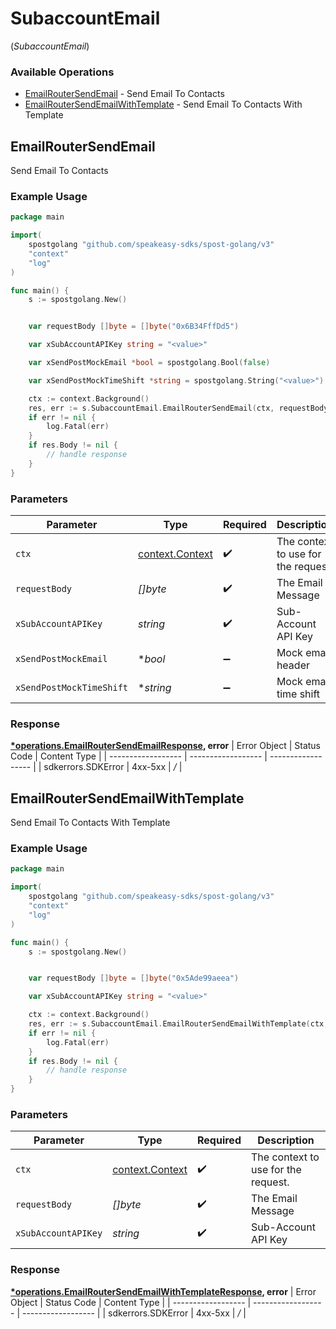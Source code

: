 # SubaccountEmail
(*SubaccountEmail*)

### Available Operations

* [EmailRouterSendEmail](#emailroutersendemail) - Send Email To Contacts
* [EmailRouterSendEmailWithTemplate](#emailroutersendemailwithtemplate) - Send Email To Contacts With Template

## EmailRouterSendEmail

Send Email To Contacts

### Example Usage

```go
package main

import(
	spostgolang "github.com/speakeasy-sdks/spost-golang/v3"
	"context"
	"log"
)

func main() {
    s := spostgolang.New()


    var requestBody []byte = []byte("0x6B34FffDd5")

    var xSubAccountAPIKey string = "<value>"

    var xSendPostMockEmail *bool = spostgolang.Bool(false)

    var xSendPostMockTimeShift *string = spostgolang.String("<value>")

    ctx := context.Background()
    res, err := s.SubaccountEmail.EmailRouterSendEmail(ctx, requestBody, xSubAccountAPIKey, xSendPostMockEmail, xSendPostMockTimeShift)
    if err != nil {
        log.Fatal(err)
    }
    if res.Body != nil {
        // handle response
    }
}
```

### Parameters

| Parameter                                             | Type                                                  | Required                                              | Description                                           |
| ----------------------------------------------------- | ----------------------------------------------------- | ----------------------------------------------------- | ----------------------------------------------------- |
| `ctx`                                                 | [context.Context](https://pkg.go.dev/context#Context) | :heavy_check_mark:                                    | The context to use for the request.                   |
| `requestBody`                                         | *[]byte*                                              | :heavy_check_mark:                                    | The Email Message                                     |
| `xSubAccountAPIKey`                                   | *string*                                              | :heavy_check_mark:                                    | Sub-Account API Key                                   |
| `xSendPostMockEmail`                                  | **bool*                                               | :heavy_minus_sign:                                    | Mock email header                                     |
| `xSendPostMockTimeShift`                              | **string*                                             | :heavy_minus_sign:                                    | Mock email time shift                                 |


### Response

**[*operations.EmailRouterSendEmailResponse](../../pkg/models/operations/emailroutersendemailresponse.md), error**
| Error Object       | Status Code        | Content Type       |
| ------------------ | ------------------ | ------------------ |
| sdkerrors.SDKError | 4xx-5xx            | */*                |

## EmailRouterSendEmailWithTemplate

Send Email To Contacts With Template

### Example Usage

```go
package main

import(
	spostgolang "github.com/speakeasy-sdks/spost-golang/v3"
	"context"
	"log"
)

func main() {
    s := spostgolang.New()


    var requestBody []byte = []byte("0x5Ade99aeea")

    var xSubAccountAPIKey string = "<value>"

    ctx := context.Background()
    res, err := s.SubaccountEmail.EmailRouterSendEmailWithTemplate(ctx, requestBody, xSubAccountAPIKey)
    if err != nil {
        log.Fatal(err)
    }
    if res.Body != nil {
        // handle response
    }
}
```

### Parameters

| Parameter                                             | Type                                                  | Required                                              | Description                                           |
| ----------------------------------------------------- | ----------------------------------------------------- | ----------------------------------------------------- | ----------------------------------------------------- |
| `ctx`                                                 | [context.Context](https://pkg.go.dev/context#Context) | :heavy_check_mark:                                    | The context to use for the request.                   |
| `requestBody`                                         | *[]byte*                                              | :heavy_check_mark:                                    | The Email Message                                     |
| `xSubAccountAPIKey`                                   | *string*                                              | :heavy_check_mark:                                    | Sub-Account API Key                                   |


### Response

**[*operations.EmailRouterSendEmailWithTemplateResponse](../../pkg/models/operations/emailroutersendemailwithtemplateresponse.md), error**
| Error Object       | Status Code        | Content Type       |
| ------------------ | ------------------ | ------------------ |
| sdkerrors.SDKError | 4xx-5xx            | */*                |
